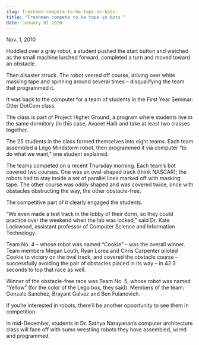 ```yaml
---
slug: freshmen-compete-to-be-tops-in-bots-
title: "Freshmen compete to be tops in bots "
date: January 01 2020
---
```


 
<p>Nov. 1, 2010</p>
<p>
  Huddled over a gray robot, a student pushed the start button and watched as
  the small machine lurched forward, completed a turn and moved toward an
  obstacle.
</p>
<p>
  Then disaster struck. The robot veered off course, driving over white masking
  tape and spinning around several times – disqualifying the team that
  programmed it.
</p>
<p>
  It was back to the computer for a team of students in the First Year Seminar:
  Otter DotCom class.
</p>
<p>
  The class is part of Project Higher Ground, a program where students live in
  the same dormitory (in this case, Avocet Hall) and take at least two classes
  together.
</p>
<p>
  The 25 students in the class formed themselves into eight teams. Each team
  assembled a Lego Mindstorm robot, then programmed it via computer “to do what
  we want,” one student explained.
</p>
<p>
  The teams competed on a recent Thursday morning. Each team’s bot covered two
  courses. One was an oval-shaped track (think NASCAR); the robots had to stay
  inside a set of parallel lines marked off with masking tape. The other course
  was oddly shaped and was covered twice, once with obstacles obstructing the
  way, the other obstacle-free.
</p>
<p>The competitive part of it clearly engaged the students.</p>
<p>
  “We even made a test track in the lobby of their dorm, so they could practice
  over the weekend when the lab was locked,” said Dr. Kate Lockwood, assistant
  professor of Computer Science and Information Technology.
</p>
<p>
  Team No. 4 – whose robot was named “Cookie” – was the overall winner. Team
  members Megan Louth, Ryan Lorea and Chris Carpenter piloted Cookie to victory
  on the oval track, and covered the obstacle course – successfully avoiding the
  pair of obstacles placed in its way – in 42.3 seconds to top that race as
  well.
</p>
<p>
  Winner of the obstacle-free race was Team No. 5, whose robot was named
  “Yellow” (for the color of the Lego box, they said). Members of the team:
  Gonzalo Sanchez, Brayant Galvez and Ben Fulanovich.
</p>
<p>
  If you’re interested in robots, there’ll be another opportunity to see them in
  competition.
</p>
<p>
  In mid-December, students in Dr. Sathya Narayanan’s computer architecture
  class will face off with sumo wrestling robots they have assembled, wired and
  programmed.
</p>
 
